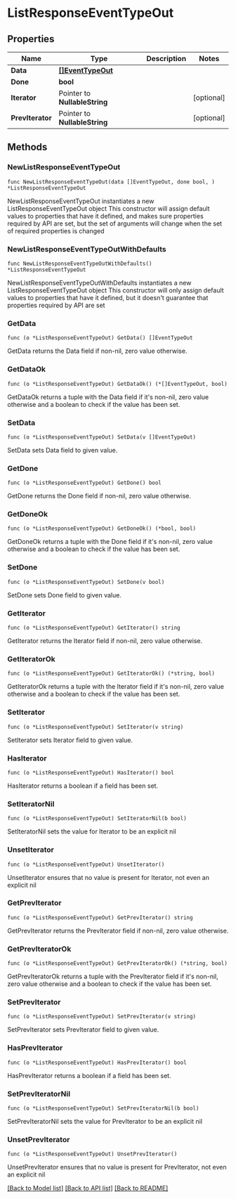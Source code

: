 # ListResponseEventTypeOut

## Properties

Name | Type | Description | Notes
------------ | ------------- | ------------- | -------------
**Data** | [**[]EventTypeOut**](EventTypeOut.md) |  | 
**Done** | **bool** |  | 
**Iterator** | Pointer to **NullableString** |  | [optional] 
**PrevIterator** | Pointer to **NullableString** |  | [optional] 

## Methods

### NewListResponseEventTypeOut

`func NewListResponseEventTypeOut(data []EventTypeOut, done bool, ) *ListResponseEventTypeOut`

NewListResponseEventTypeOut instantiates a new ListResponseEventTypeOut object
This constructor will assign default values to properties that have it defined,
and makes sure properties required by API are set, but the set of arguments
will change when the set of required properties is changed

### NewListResponseEventTypeOutWithDefaults

`func NewListResponseEventTypeOutWithDefaults() *ListResponseEventTypeOut`

NewListResponseEventTypeOutWithDefaults instantiates a new ListResponseEventTypeOut object
This constructor will only assign default values to properties that have it defined,
but it doesn't guarantee that properties required by API are set

### GetData

`func (o *ListResponseEventTypeOut) GetData() []EventTypeOut`

GetData returns the Data field if non-nil, zero value otherwise.

### GetDataOk

`func (o *ListResponseEventTypeOut) GetDataOk() (*[]EventTypeOut, bool)`

GetDataOk returns a tuple with the Data field if it's non-nil, zero value otherwise
and a boolean to check if the value has been set.

### SetData

`func (o *ListResponseEventTypeOut) SetData(v []EventTypeOut)`

SetData sets Data field to given value.


### GetDone

`func (o *ListResponseEventTypeOut) GetDone() bool`

GetDone returns the Done field if non-nil, zero value otherwise.

### GetDoneOk

`func (o *ListResponseEventTypeOut) GetDoneOk() (*bool, bool)`

GetDoneOk returns a tuple with the Done field if it's non-nil, zero value otherwise
and a boolean to check if the value has been set.

### SetDone

`func (o *ListResponseEventTypeOut) SetDone(v bool)`

SetDone sets Done field to given value.


### GetIterator

`func (o *ListResponseEventTypeOut) GetIterator() string`

GetIterator returns the Iterator field if non-nil, zero value otherwise.

### GetIteratorOk

`func (o *ListResponseEventTypeOut) GetIteratorOk() (*string, bool)`

GetIteratorOk returns a tuple with the Iterator field if it's non-nil, zero value otherwise
and a boolean to check if the value has been set.

### SetIterator

`func (o *ListResponseEventTypeOut) SetIterator(v string)`

SetIterator sets Iterator field to given value.

### HasIterator

`func (o *ListResponseEventTypeOut) HasIterator() bool`

HasIterator returns a boolean if a field has been set.

### SetIteratorNil

`func (o *ListResponseEventTypeOut) SetIteratorNil(b bool)`

 SetIteratorNil sets the value for Iterator to be an explicit nil

### UnsetIterator
`func (o *ListResponseEventTypeOut) UnsetIterator()`

UnsetIterator ensures that no value is present for Iterator, not even an explicit nil
### GetPrevIterator

`func (o *ListResponseEventTypeOut) GetPrevIterator() string`

GetPrevIterator returns the PrevIterator field if non-nil, zero value otherwise.

### GetPrevIteratorOk

`func (o *ListResponseEventTypeOut) GetPrevIteratorOk() (*string, bool)`

GetPrevIteratorOk returns a tuple with the PrevIterator field if it's non-nil, zero value otherwise
and a boolean to check if the value has been set.

### SetPrevIterator

`func (o *ListResponseEventTypeOut) SetPrevIterator(v string)`

SetPrevIterator sets PrevIterator field to given value.

### HasPrevIterator

`func (o *ListResponseEventTypeOut) HasPrevIterator() bool`

HasPrevIterator returns a boolean if a field has been set.

### SetPrevIteratorNil

`func (o *ListResponseEventTypeOut) SetPrevIteratorNil(b bool)`

 SetPrevIteratorNil sets the value for PrevIterator to be an explicit nil

### UnsetPrevIterator
`func (o *ListResponseEventTypeOut) UnsetPrevIterator()`

UnsetPrevIterator ensures that no value is present for PrevIterator, not even an explicit nil

[[Back to Model list]](../README.md#documentation-for-models) [[Back to API list]](../README.md#documentation-for-api-endpoints) [[Back to README]](../README.md)


